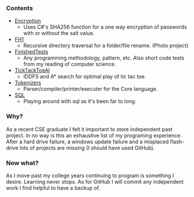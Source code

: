 <h3>Contents</h3>

- [Encryption](Encryption)
	- Uses C#'s SHA256 function	for a one way encryption of passwords with or without the salt value. 
- [FH1](FH1)
	- Recursive directory traversal for a folder/file rename. (Photo project)  
- [FinishedTests](FinishedTests)
	- Any programming methodology, pattern, etc. Also short code tests from my reading of computer science. 
- [TickTackToeAI](TickTackToeAI)
	- IDDFS and A* search for optimal play of tic tac toe.
- [Tokenizers](Tokenizers)
	- Parser/compiler/printer/executer for the Core language.
- [SQL](SQL)
	- Playing around with sql as it's been far to long.	
	
<h3>Why?</h3>
<p>As a recent CSE graduate I felt it important to store independent past project. In no way is this an exhaustive list of my programing experience. After a hard drive failure, a windows update failure and a misplaced flash-drive lots of projects are missing (I should have used GitHub).</p>
<h3>Now what?</h3>
<p>As I move past my college years continuing to program is something I desire. Learning never stops. As for GitHub I will commit any independent work I find helpful to have a backup of.</p>
